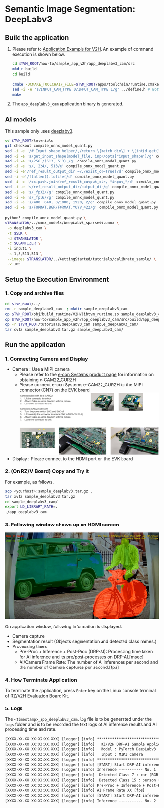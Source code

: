 # Semantic Image Segmentation: DeepLabv3

## Build the application

1. Please refer to [Application Example for V2H](./../../../apps/build_appV2H.md#how-to-build-the-application).  An example of command execution is shown below.

    ```bash
    cd $TVM_ROOT/how-to/sample_app_v2h/app_deeplabv3_cam/src
    mkdir build
    cd build

    cmake -DCMAKE_TOOLCHAIN_FILE=$TVM_ROOT/apps/toolchain/runtime.cmake ..
    sed -i -e 's/INPUT_CAM_TYPE 0/INPUT_CAM_TYPE 1/g' ../define.h # Not executed when using a USB camera.
    make
    ```

2. The `app_deeplabv3_cam` application binary is generated.

## AI models

This sample only uses [deeplabv3](https://pytorch.org/hub/pytorch_vision_deeplabv3_resnet101/).
<!---
[The ready-to-use onnx file is here.](./deeplabv3_513x513.onnx)
githubにはリポジトリ総量制限(1G/5G)や単体ファイルサイズ制限(100M)があり、余裕がないのでユーザ自身で生成できるonnxは置かないのが望ましい
--->

```bash
cd $TVM_ROOT/tutorials
git checkout compile_onnx_model_quant.py
sed -i -e '/# Input shape helper/,/return \[batch_dim\] + \[int(d.get("dimValue")) for d in dim_info\[1::\]\]/d' compile_onnx_model_quant.py
sed -i -e 's/get_input_shape(model_file, inp)/opts["input_shape"]/g' compile_onnx_model_quant.py
sed -i -e 's/256,/(513, 513),/g' compile_onnx_model_quant.py
sed -i -e 's/, 224/, 513/g' compile_onnx_model_quant.py
sed -i -e'/ref_result_output_dir =/,/exist_ok=True)/d' compile_onnx_model_quant.py
sed -i -e'/flatten().tofile(/d' compile_onnx_model_quant.py
sed -i -e '/os.path.join(ref_result_output_dir, "input_"/d' compile_onnx_model_quant.py
sed -i -e 's/ref_result_output_dir/output_dir/g' compile_onnx_model_quant.py
sed -i -e 's/_fp32//g' compile_onnx_model_quant.py 
sed -i -e 's/_fp16//g' compile_onnx_model_quant.py
sed -i -e 's/480, 640, 3/1080, 1920, 2/g' compile_onnx_model_quant.py
sed -i -e 's/FORMAT.BGR/FORMAT.YUYV_422/g' compile_onnx_model_quant.py

python3 compile_onnx_model_quant.py \
$TRANSLATOR/../onnx_models/DeepLabV3_sparse90.onnx \
 -o deeplabv3_cam \
 -t $SDK \
 -d $TRANSLATOR \
 -c $QUANTIZER \
 -i input1 \
 -s 1,3,513,513 \
 --images $TRANSLATOR/../GettingStarted/tutorials/calibrate_sample/ \
 -v 100
```

## Setup the Execution Environment

### 1. Copy and archive files

```bash
cd $TVM_ROOT/../
rm -r sample_deeplabv3_cam  ; mkdir sample_deeplabv3_cam
cp $TVM_ROOT/obj/build_runtime/V2H/libtvm_runtime.so sample_deeplabv3_cam/
cp $TVM_ROOT/how-to/sample_app_v2h/app_deeplabv3_cam/src/build/app_deeplabv3_cam sample_deeplabv3_cam/
cp -r $TVM_ROOT/tutorials/deeplabv3_cam sample_deeplabv3_cam/
tar cvfz sample_deeplabv3.tar.gz sample_deeplabv3_cam/
```

## Run the application

### 1. Connecting Camera and Display

- Camera : Use a MIPI camera
  - Please refer to the [e-con Systems product page](https://www.e-consystems.com/renesas/sony-starvis-imx462-ultra-low-light-camera-for-renesas-rz-v2h.asp) for information on obtaining e-CAM22_CURZH
  - Please connect e-con Systems e-CAM22_CURZH to the MIPI connector (CN7) on the EVK board
    <img src=../../img/connect_e-cam22_curzh_to_rzv2h_evk.png width=700>
- Display : Please connect to the HDMI port on the EVK board

### 2. **(On RZ/V Board)** Copy and Try it  

For example, as follows.

```sh
scp <yourhost>:sample_deeplabv3.tar.gz .
tar xvfz sample_deeplabv3.tar.gz 
cd sample_deeplabv3_cam/
export LD_LIBRARY_PATH=.
./app_deeplabv3_cam
```

### 3. Following window shows up on HDMI screen

<img src=./img/application_result_on_hdmi_deeplabv3.png width=640>

On application window, following information is displayed.

- Camera capture
- Segmentation result (Objects segmentation and detected class names.)  
- Processing times
  - Pre-Proc + Inference + Post-Proc (DRP-AI): Processing time taken for AI inference and its pre/post-processes on DRP-AI.[msec]
  - AI/Camera Frame Rate: The number of AI inferences per second and the number of Camera captures per second.[fps]

### 4. How Terminate Application

To terminate the application, press `Enter` key on the Linux console terminal of RZ/V2H Evaluation Board Kit.

### 5. Logs

The `<timestamp>_app_deeplabv3_cam.log` file is to be generated under the `logs` folder and is to be recorded the text logs of AI inference results and AI processing time and rate. 

```txt
[XXXX-XX-XX XX:XX:XX.XXX] [logger] [info] ************************************************
[XXXX-XX-XX XX:XX:XX.XXX] [logger] [info]   RZ/V2H DRP-AI Sample Application
[XXXX-XX-XX XX:XX:XX.XXX] [logger] [info]   Model : PyTorch DeepLabv3 | deeplabv3_cam
[XXXX-XX-XX XX:XX:XX.XXX] [logger] [info]   Input : MIPI Camera
[XXXX-XX-XX XX:XX:XX.XXX] [logger] [info] ************************************************
[XXXX-XX-XX XX:XX:XX.XXX] [logger] [info] [START] Start DRP-AI inference...
[XXXX-XX-XX XX:XX:XX.XXX] [logger] [info] Inference ----------- No. 1
[XXXX-XX-XX XX:XX:XX.XXX] [logger] [info]  Detected Class 7 : car (RGB:0x00bfff)
[XXXX-XX-XX XX:XX:XX.XXX] [logger] [info]  Detected Class 15 : person (RGB:0x7cfc00)
[XXXX-XX-XX XX:XX:XX.XXX] [logger] [info] Pre-Proc + Inference + Post-Proc (DRP-AI): xxx.x [ms]
[XXXX-XX-XX XX:XX:XX.XXX] [logger] [info] AI Frame Rate XX [fps]
[XXXX-XX-XX XX:XX:XX.XXX] [logger] [info] [START] Start DRP-AI inference...
[XXXX-XX-XX XX:XX:XX.XXX] [logger] [info] Inference ----------- No. 2
```

